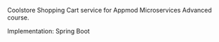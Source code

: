 Coolstore Shopping Cart service for Appmod Microservices Advanced course.

Implementation: Spring Boot
